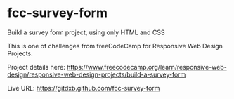 # fcc-survey-form
Build a survey form project, using only HTML and CSS

This is one of challenges from freeCodeCamp for Responsive Web Design Projects.

Project details here: https://www.freecodecamp.org/learn/responsive-web-design/responsive-web-design-projects/build-a-survey-form

Live URL: https://gitdxb.github.com/fcc-survey-form
